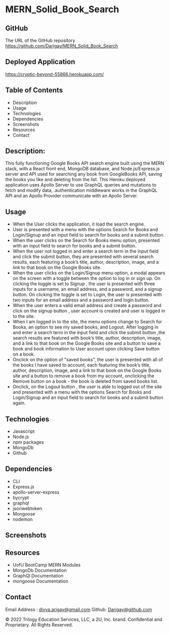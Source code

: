 # MERN_Solid_Book_Search

## GitHub 
The URL of the GitHub repository
https://github.com/Darigay/MERN_Solid_Book_Search

## Deployed Application
https://cryptic-beyond-55866.herokuapp.com/

## Table of Contents
- Description
- Usage
- Technologies
- Dependencies
- Screenshots
- Resources
- Contact

## Description:
This fully functioning Google Books API search engine built using the MERN stack, with a React front end, MongoDB database, and Node.js/Express.js server and API used for searching any book from GoogleBooks API, saving the books you like and deleting from the list.
This Heroku deployed application uses Apollo Server to use GraphQL queries and mutations to fetch and modify data, .authentication middleware works in the GraphQL API and an Apollo Provider communicate with an Apollo Server.

## Usage
- When the User clicks the application, it load the search engine.
- User is presented with a menu with the options Search for Books and Login/Signup and an input field to search for books and a submit button.
- When the user clicks on the Search for Books menu option, presented with an input field to search for books and a submit button.
- When the user not logged in and enter a search term in the input field and click the submit button, they are presented with several search results, each featuring a book’s title, author, description, image, and a link to that book on the Google Books site.
- When the user clicks on the Login/Signup menu option, a modal appears on the screen with a toggle between the option to log in or sign up. On clicking the toggle is set to Signup , the user is presented with three inputs for a username, an email address, and a password, and a signup button. On clicking the toggle is set to Login, the user is presented with two inputs for an email address and a password and login button.
- When the user enters a valid email address and create a password and click on the signup button , user account is created and user is logged in to the site.
- When I am logged in to the site, the menu options change to Search for Books, an option to see my saved books, and Logout. After logging in and enter a search term in the input field and click the submit button ,the search results are featured with book’s title, author, description, image, and a link to that book on the Google Books site and a button to save a book and book information to User account upon clicking Save button on a book.
- Onclick on the option of "saved books", the user is presented with all of the books I have saved to account, each featuring the book’s title, author, description, image, and a link to that book on the Google Books site and a button to remove a book from my account, onclicking the Remove button on a book - the book is deleted from saved books list.
- Onclick, on the Logout button , the user is able to logged out of the site and presented with a menu with the options Search for Books and Login/Signup and an input field to search for books and a submit button again.

## Technologies
- Javascript
- Node.js
- npm packages
- MongoDb
- Github

## Dependencies
- CLI
- Express.js
- apollo-server-express
- bycrypt
- graphql
- jsonwebtoken
- Mongoose
- nodemon

## Screenshots



## Resources
- UofU BootCamp MERN Modules
- MongoDb Documentation
- GraphQl Documentation
- mongoose Documentation

## Contact
Email Address : divya.arigay@gmail.com 
Github: Darigay@github.com


© 2022 Trilogy Education Services, LLC, a 2U, Inc. brand. Confidential and Proprietary. All Rights Reserved.
